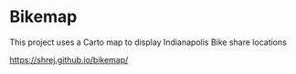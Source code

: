 # Bikemap
This project uses a Carto map to display Indianapolis Bike share locations

https://shrej.github.io/bikemap/
